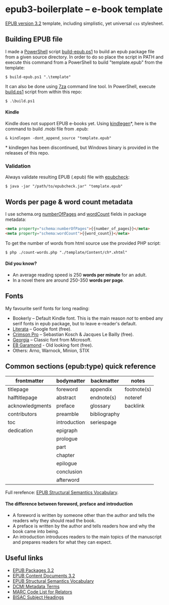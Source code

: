 # epub3-boilerplate – e-book template

[EPUB version 3.2](https://www.w3.org/publishing/epub32/epub-spec.html) template, including simplistic, yet universal `css` stylesheet.

## Building EPUB file

I made a [PowerShell](https://github.com/PowerShell/PowerShell) script [build-epub.ps1](https://gist.github.com/spajak/a6699005d9648696fbdda1d545153a38) to build an epub package file from a given source directory. In order to do so place the script in PATH and execute this command from a PowerShell to build "template.epub" from the template:

```
$ build-epub.ps1 ".\template"
```

It can also be done using [7za](https://www.7-zip.org/download.html) command line tool. In PowerShell, execute [build.ps1](https://github.com/spajak/epub3-boilerplate/blob/master/build.ps1) script from within this repo:

```
$ .\build.ps1
```

#### Kindle

Kindle does not support EPUB e-books yet. Using [kindlegen](https://www.amazon.com/kindleformat/kindlegen)*, here is the command to build .mobi file from .epub:

```
& kindlegen -dont_append_source "template.epub"
```

\* kindlegen has been discontinued, but Windows binary is provided in the releases of this repo.

### Validation

Always validate resulting EPUB (.epub) file with [epubcheck](https://github.com/w3c/epubcheck):

```
$ java -jar "/path/to/epubcheck.jar" "template.epub"
```

## Words per page & word count metadata

I use schema.org [numberOfPages](https://schema.org/numberOfPages) and [wordCount](https://schema.org/wordCount) fields in package metadata:

```html
<meta property="schema:numberOfPages">{{number_of_pages}}</meta>
<meta property="schema:wordCount">{{word_count}}</meta>
```

To get the number of words from html source use the provided PHP script:

```
$ php ./count-words.php "./template/Content/ch*.xhtml"
```

#### Did you know?

* An average reading speed is 250 **words per minute** for an adult.
* In a novel there are around 250-350 **words per page**.

## Fonts

My favourite serif fonts for long reading:

- Bookerly – Default Kindle font. This is the main reason *not* to embed any serif fonts in epub package, but to leave e-reader's default.
- [Literata](https://github.com/googlefonts/literata) – Google font (free).
- [Crimson Pro](https://fontsarena.com/crimson-pro-by-sebastian-kosch-jacques-le-bailly/) – Sebastian Kosch & Jacques Le Bailly (free).
- [Georgia](https://docs.microsoft.com/typography/font-list/georgia) – Classic font from Microsoft.
- [EB Garamond](https://github.com/octaviopardo/EBGaramond12) - Old looking font (free).
- Others: Arno, Warnock, Minion, STIX

## Common sections (epub:type) quick reference

| frontmatter     | bodymatter   | backmatter   | notes       |
| --------------- | ------------ | ------------ | ----------- |
| titlepage       | foreword     | appendix     | footnote(s) |
| halftitlepage   | abstract     | endnote(s)   | noteref     |
| acknowledgments | preface      | glossary     | backlink    |
| contributors    | preamble     | bibliography |             |
| toc             | introduction | seriespage   |             |
| dedication      | epigraph     |              |             |
|                 | prologue     |              |             |
|                 | part         |              |             |
|                 | chapter      |              |             |
|                 | epilogue     |              |             |
|                 | conclusion   |              |             |
|                 | afterword    |              |             |

Full rerefence: [EPUB Structural Semantics Vocabulary](http://www.idpf.org/epub/vocab/structure/).

#### The difference between foreword, preface and introduction

- A foreword is written by someone other than the author and tells the readers why they should read the book.
- A preface is written by the author and tells readers how and why the book came into being.
- An introduction introduces readers to the main topics of the manuscript and prepares readers for what they can expect.

## Useful links

- [EPUB Packages 3.2](https://www.w3.org/publishing/epub32/epub-packages.html)
- [EPUB Content Documents 3.2](https://www.w3.org/publishing/epub32/epub-contentdocs.html)
- [EPUB Structural Semantics Vocabulary](http://www.idpf.org/epub/vocab/structure/)
- [DCMI Metadata Terms](http://www.dublincore.org/specifications/dublin-core/dcmi-terms/)
- [MARC Code List for Relators](https://www.loc.gov/marc/relators/relaterm.html)
- [BISAC Subject Headings](https://bisg.org/page/bisacedition)

